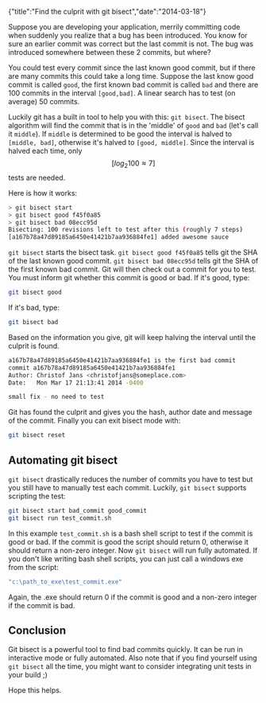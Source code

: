 {"title":"Find the culprit with git bisect","date":"2014-03-18"}

Suppose you are developing your application, merrily committing code when suddenly you realize that a bug has been introduced. You know for sure an earlier commit was correct but the last commit is not. The bug was introduced somewhere between these 2 commits, but where?  

You could test every commit since the last known good commit, but if there are many commits this could take a long time. Suppose the last know good commit is called `good`, the first known bad commit is called `bad` and there are 100 commits in the interval `[good,bad]`. A linear search has to test (on average) 50 commits.  

Luckily git has a built in tool to help you with this: `git bisect`. The bisect algorithm will find the commit that is in the 'middle' of `good` and `bad` (let's call it `middle`). If `middle` is determined to be good the interval is halved to `[middle, bad]`, otherwise it's halved to `[good, middle]`. Since the interval is halved each time, only $$[ log_2 100 \approx 7 ]$$ tests are needed.  

Here is how it works:

```sh
> git bisect start
> git bisect good f45f0a85
> git bisect bad 08ecc95d
Bisecting: 100 revisions left to test after this (roughly 7 steps)
[a167b78a47d89185a6450e41421b7aa936884fe1] added awesome sauce
```

`git bisect` starts the bisect task. `git bisect good f45f0a85` tells git the SHA of the last known good commit. `git bisect bad 08ecc95d` tells git the SHA of the first known bad commit. Git will then check out a commit for you to test. You must inform git whether this commit is good or bad. If it's good, type:

```sh
git bisect good
```

If it's bad, type:

```sh
git bisect bad
```

Based on the information you give, git will keep halving the interval until the culprit is found.

```sh
a167b78a47d89185a6450e41421b7aa936884fe1 is the first bad commit
commit a167b78a47d89185a6450e41421b7aa936884fe1
Author: Christof Jans <christofjans@someplace.com>
Date:   Mon Mar 17 21:13:41 2014 -0400

small fix - no need to test
```

Git has found the culprit and gives you the hash, author date and message of the commit. Finally you can exit bisect mode with:

```sh
git bisect reset
```

## Automating git bisect

`git bisect` drastically reduces the number of commits you have to test but you still have to manually test each commit. Luckily, `git bisect` supports scripting the test:

```sh
git bisect start bad_commit good_commit
git bisect run test_commit.sh
```

In this example `test_commit.sh` is a bash shell script to test if the commit is good or bad. If the commit is good the script should return 0, otherwise it should return a non-zero integer. Now `git bisect` will run fully automated. If you don't like writing bash shell scripts, you can just call a windows exe from the script:

```sh
"c:\path_to_exe\test_commit.exe"
```

Again, the .exe should return 0 if the commit is good and a non-zero integer if the commit is bad.  

## Conclusion

Git bisect is a powerful tool to find bad commits quickly. It can be run in interactive mode or fully automated. Also note that if you find yourself using `git bisect` all the time, you might want to consider integrating unit tests in your build ;)  

Hope this helps.